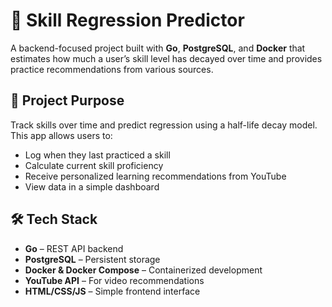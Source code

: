 # 🧠 Skill Regression Predictor

A backend-focused project built with **Go**, **PostgreSQL**, and **Docker** that estimates how much a user’s skill level has decayed over time and provides practice recommendations from various sources.

## 🚀 Project Purpose

Track skills over time and predict regression using a half-life decay model. This app allows users to:

- Log when they last practiced a skill
- Calculate current skill proficiency
- Receive personalized learning recommendations from YouTube
- View data in a simple dashboard

## 🛠️ Tech Stack

- **Go** – REST API backend
- **PostgreSQL** – Persistent storage
- **Docker & Docker Compose** – Containerized development
- **YouTube API** – For video recommendations
- **HTML/CSS/JS** – Simple frontend interface